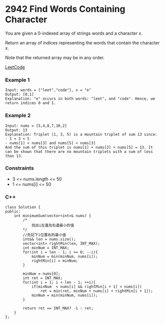 # 2942 Find Words Containing Character

You are given a 0-indexed array of strings words and a character x.

Return an array of indices representing the words that contain the character x.

Note that the returned array may be in any order.

 
[LeetCode](https://leetcode.cn/problems/subarrays-distinct-element-sum-of-squares-i/)

### Example 1

```
Input: words = ["leet","code"], x = "e"
Output: [0,1]
Explanation: "e" occurs in both words: "leet", and "code". Hence, we return indices 0 and 1.
```

### Example 2

```
Input: nums = [5,4,8,7,10,2]
Output: 13
Explanation: Triplet (1, 3, 5) is a mountain triplet of sum 13 since: 
- 1 < 3 < 5
- nums[1] < nums[3] and nums[5] < nums[3]
And the sum of this triplet is nums[1] + nums[3] + nums[5] = 13. It can be shown that there are no mountain triplets with a sum of less than 13.
```

### Constraints

* 3 <= nums.length <= 50
* 1 <= nums[i] <= 50


### C++ 

```
class Solution {
public:
    int minimumSum(vector<int>& nums) {
        /*
            找出i左邊及右邊最小的值
        */
        //先記下i位置右的最小值
        int&& len = nums.size();
        vector<int> rightMin(len, INT_MAX);
        int minNum = INT_MAX;
        for(int i = len - 1; i >= 0; --i){
            minNum = min(minNum, nums[i]);
            rightMin[i] = minNum;
        }

        minNum = nums[0];
        int ret = INT_MAX;
        for(int i = 1; i < len - 1; ++i){
            if(minNum  < nums[i] && rightMin[i + 1] < nums[i])
                ret = min(ret, minNum + nums[i] + rightMin[i + 1]);
            minNum = min(minNum, nums[i]);
        }

        return ret == INT_MAX? -1 : ret;
    }
};
```